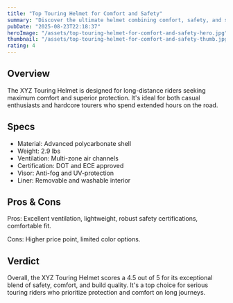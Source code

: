 ```yaml
---
title: "Top Touring Helmet for Comfort and Safety"
summary: "Discover the ultimate helmet combining comfort, safety, and style for motorcycle tours."
pubDate: "2025-08-23T22:18:37"
heroImage: "/assets/top-touring-helmet-for-comfort-and-safety-hero.jpg"
thumbnail: "/assets/top-touring-helmet-for-comfort-and-safety-thumb.jpg"
rating: 4
---
```


<h2>Overview</h2>
<p>The XYZ Touring Helmet is designed for long-distance riders seeking maximum comfort and superior protection. It's ideal for both casual enthusiasts and hardcore tourers who spend extended hours on the road.</p>
<h2>Specs</h2>
<ul>
  <li>Material: Advanced polycarbonate shell</li>
  <li>Weight: 2.9 lbs</li>
  <li>Ventilation: Multi-zone air channels</li>
  <li>Certification: DOT and ECE approved</li>
  <li>Visor: Anti-fog and UV-protection</li>
  <li>Liner: Removable and washable interior</li>
</ul>
<h2>Pros & Cons</h2>
<p>Pros: Excellent ventilation, lightweight, robust safety certifications, comfortable fit.</p>
<p>Cons: Higher price point, limited color options.</p>
<h2>Verdict</h2>
<p>Overall, the XYZ Touring Helmet scores a 4.5 out of 5 for its exceptional blend of safety, comfort, and build quality. It's a top choice for serious touring riders who prioritize protection and comfort on long journeys.</p>